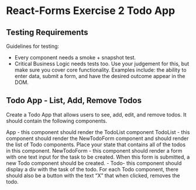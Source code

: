 # React-Forms Exercise 2 Todo App

## Testing Requirements
Guidelines for testing:

- Every component needs a smoke + snapshot test.
- Critical Business Logic needs tests too. Use your judgement for this, but make sure you cover core functionality. Examples include: the ability to enter data, submit a form, and have the desired outcome appear in the DOM.

## Todo App - List, Add, Remove Todos
Create a Todo App that allows users to see, add, edit, and remove todos. It should contain the following components.

App - this component should render the TodoList component
TodoList - this component should render the NewTodoForm component and should render the list of Todo components. Place your state that contains all of the todos in this component.
NewTodoForm - this component should render a form with one text input for the task to be created. When this form is submitted, a new Todo component should be created. - Todo- this component should display a div with the task of the todo.
For each Todo component, there should also be a button with the text “X” that when clicked, removes the todo.
